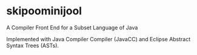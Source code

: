 # skipoominijool
A Compiler Front End for a Subset Language of Java

Implemented with Java Compiler Compiler (JavaCC) and Eclipse Abstract Syntax Trees (ASTs).
